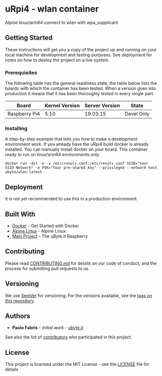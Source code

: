 # uRpi4 - wlan container

Alpine linux/arm64 connect to wlan with wpa_supplicant

## Getting Started

These instructions will get you a copy of the project up and running on your local machine for development and testing purposes. See deployment for notes on how to deploy the project on a live system.

### Prerequisites

The following table has the general readiness state, the table below lists the boards with which the container has been tested.
When a version goes into production it means that it has been thoroughly tested in every single part.

| Board            | Kernel Version | Server Version | State      |
|------------------|----------------|----------------|-------------
| Raspberry Pi4    | 5.10           | 19.03.15       | Devel Only |

### Installing
A step-by-step example that tells you how to make a development environment work. If you already have the uRpi4 build docker is already installed.
You can manually install docker on your board. This container ready to run on linux/arm64 environments only.

```
docker run -dit -e -v /etc/resolv.conf:/etc/resolv.conf SSID="Your SSID Network" -e PSK="Your pre-shared key" --privileged --network host ubyte/wlan:latest

```

## Deployment

It is not yet recommended to use this in a production environment

## Built With

* [Docker](https://www.docker.com/) - Get Started with Docker
* [Alpine Linux](https://alpinelinux.org/) - Alpine Linux
* [Main Project](https://github.com/ubyte-source/urpi4) - The uByte.it Raspberry


## Contributing

Please read [CONTRIBUTING.md](https://github.com/ubyte-source/wlan/blob/main/CONTRIBUTING.md) for details on our code of conduct, and the process for submitting pull requests to us.

## Versioning

We use [SemVer](http://semver.org/) for versioning. For the versions available, see the [tags on this repository](https://github.com/ubyte-source/wlan/tags). 

## Authors

* **Paolo Fabris** - *Initial work* - [ubyte.it](https://rpi.ubyte.it/)

See also the list of [contributors](https://github.com/ubyte-source/wlan/blob/main/CONTRIBUTORS.md) who participated in this project.

## License

This project is licensed under the MIT License - see the [LICENSE](LICENSE) file for details
